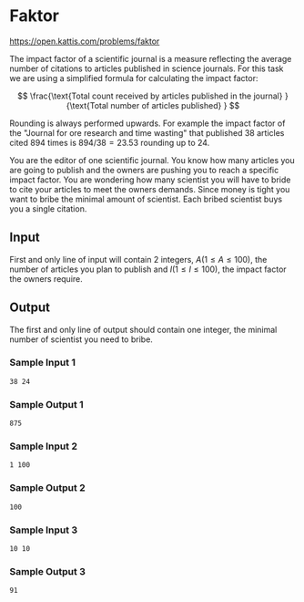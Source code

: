 # Faktor

https://open.kattis.com/problems/faktor


The impact factor of a scientific journal is a measure reflecting the average number of citations to articles published in science journals. For this task we are using a simplified formula for calculating the impact factor:

$$
\frac{\text{Total count received by articles published in the journal} }{\text{Total number of articles published} }
$$


Rounding is always performed upwards. For example the impact factor of the "Journal for ore research and time wasting" that published 38 articles cited 894 times is $894/38 = 23.53$ rounding up to 24.

You are the editor of one scientific journal. You know how many articles you are going to publish and the owners are pushing you to reach a specific impact factor. You are wondering how many scientist you will have to bride to cite your articles to meet the owners demands. Since money is tight you want to bribe the minimal amount of scientist. Each bribed scientist buys you a single citation. 

## Input 

First and only line of input will contain 2 integers, $A (1 \leq A \leq 100)$, the number of articles you plan to publish and $I(1 \leq I \leq 100)$, the impact factor the owners require.


## Output

The first and only line of output should contain one integer, the minimal number of scientist you need to bribe.

### Sample Input 1

``` text
38 24
```

### Sample Output 1

``` text
875
```

### Sample Input 2

``` text
1 100
```

### Sample Output 2

``` text
100
```

### Sample Input 3

``` text
10 10
```

### Sample Output 3

``` text
91
```


